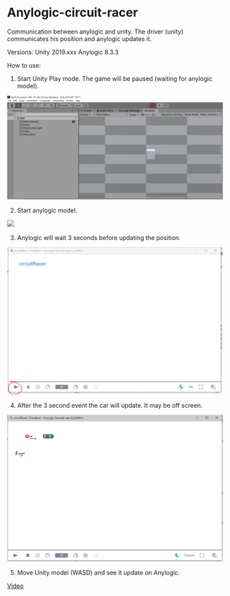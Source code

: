 # Anylogic-circuit-racer

Communication between anylogic and unity. The driver (unity) communicates his position and anylogic updates it.

Versions:
Unity 2019.xxx
Anylogic 8.3.3

How to use: 

1. Start Unity Play mode. The game will be paused (waiting for anylogic model).

<img src='Unity-paused.PNG'>

2. Start anylogic model.

<img src='circuit_racer-star.PNG'>

3. Anylogic will wait 3 seconds before updating the position.

<img src='circuit_racer-start.PNG'>

4. After the 3 second event the car will update. It may be off screen.

<img src='circuit_racer-wait.PNG'>

5. Move Unity model (WASD) and see it update on Anylogic.

[Video](demo1.mp4)



